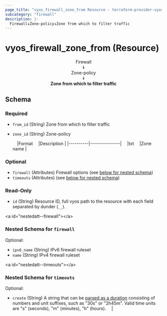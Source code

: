 ```yaml
---
page_title: "vyos_firewall_zone_from Resource - terraform-provider-vyos"
subcategory: "firewall"
description: |-
  Firewall⯯Zone-policy⯯Zone from which to filter traffic
---
```


# vyos_firewall_zone_from (Resource)
<center>

Firewall  
⯯  
Zone-policy  
⯯  
**Zone from which to filter traffic**


</center>

## Schema

### Required

- `from_id` (String) Zone from which to filter traffic
- `zone_id` (String) Zone-policy

    &emsp;|Format  &emsp;|Description  |
    |----------|---------------|
    &emsp;|txt     &emsp;|Zone name    |

### Optional

- `firewall` (Attributes) Firewall options (see [below for nested schema](#nestedatt--firewall))
- `timeouts` (Attributes) (see [below for nested schema](#nestedatt--timeouts))

### Read-Only

- `id` (String) Resource ID, full vyos path to the resource with each field separated by dunder (`__`).

&lt;a id=&#34;nestedatt--firewall&#34;&gt;&lt;/a&gt;
### Nested Schema for `firewall`

Optional:

- `ipv6_name` (String) IPv6 firewall ruleset
- `name` (String) IPv4 firewall ruleset


&lt;a id=&#34;nestedatt--timeouts&#34;&gt;&lt;/a&gt;
### Nested Schema for `timeouts`

Optional:

- `create` (String) A string that can be [parsed as a duration](https://pkg.go.dev/time#ParseDuration) consisting of numbers and unit suffixes, such as &#34;30s&#34; or &#34;2h45m&#34;. Valid time units are &#34;s&#34; (seconds), &#34;m&#34; (minutes), &#34;h&#34; (hours).  &emsp;|
